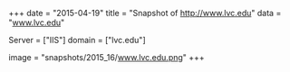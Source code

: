 
+++
date = "2015-04-19"
title = "Snapshot of http://www.lvc.edu"
data = "www.lvc.edu"

Server = ["IIS"]
domain = ["lvc.edu"]

  image = "snapshots/2015_16/www.lvc.edu.png"
+++
#
